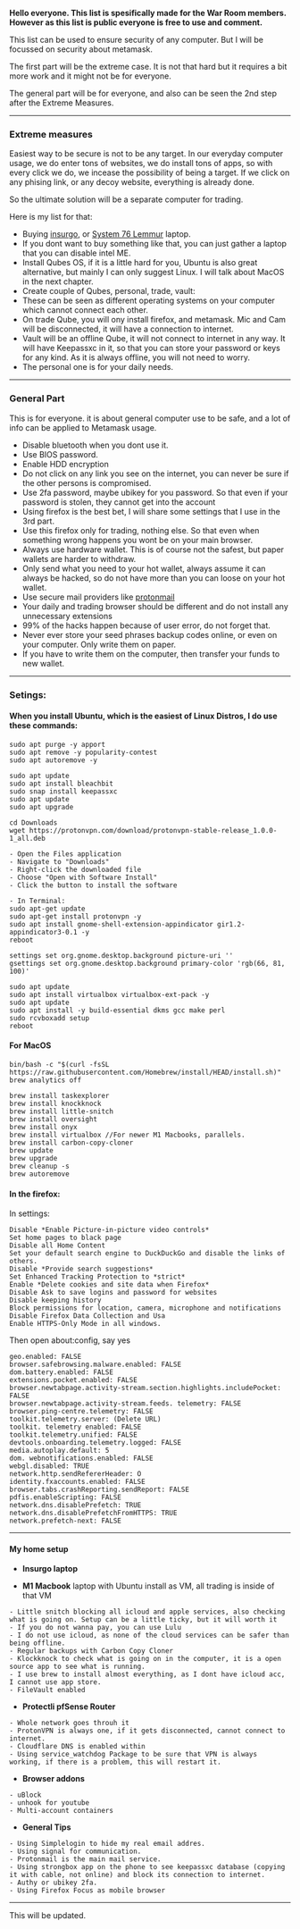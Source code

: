 
**Hello everyone. This list is spesifically made for the War Room members. However as this list is public everyone is free to use and comment.**

This list can be used to ensure security of any computer. But I will be focussed on security about metamask. 

The first part will be the extreme case. It is not that hard but it requires a bit more work and it might not be for everyone.

The general part will be for everyone, and also can be seen the 2nd step after the Extreme Measures.

---
### Extreme measures

Easiest way to be secure is not to be any target. In our everyday computer usage, we do enter tons of websites, we do install tons of apps, so with every click we do, we incease the possibility of being a target. If we click on any phising link, or any decoy website, everything is already done.

So the ultimate solution will be a separate computer for trading.

Here is my list for that:
- Buying [insurgo](https://insurgo.ca/), or [System 76 Lemmur](https://system76.com/laptops/lemur) laptop.
- If you dont want to buy something like that, you can just gather a laptop that you can disable intel ME. 
- Install Qubes OS, if it is a little hard for you, Ubuntu is also great alternative, but mainly I can only suggest Linux. I will talk about MacOS in the next chapter.
- Create couple of Qubes, personal, trade, vault:
- These can be seen as different operating systems on your computer which cannot connect each other.
- On trade Qube, you will ony install firefox, and metamask. Mic and Cam will be disconnected, it will have a connection to internet.
- Vault will be an offline Qube, it will not connect to internet in any way. It will have Keepassxc in it, so that you can store your password or keys for any kind. As it is always offline, you will not need to worry.
- The personal one is for your daily needs.

---
### General Part

This is for everyone. it is about general computer use to be safe, and a lot of info can be applied to Metamask usage.

- Disable bluetooth when you dont use it.
- Use BIOS password.
- Enable HDD encryption
- Do not click on any link you see on the internet, you can never be sure if the other persons is compromised.
- Use 2fa password, maybe ubikey for you password. So that even if your password is stolen, they cannot get into the account
- Using firefox is the best bet, I will share some settings that I use in the 3rd part.
- Use this firefox only for trading, nothing else. So that even when something wrong happens you wont be on your main browser.
- Always use hardware wallet. This is of course not the safest, but paper wallets are harder to withdraw.
- Only send what you need to your hot wallet, always assume it can always be hacked, so do not have more than you can loose on your hot wallet.
- Use secure mail providers like [protonmail](https://protonmail.com/)
- Your daily and trading browser should be different and do not install any unnecessary extensions
- 99% of the hacks happen because of user error, do not forget that.
- Never ever store your seed phrases backup codes online, or even on your computer. Only write them on paper.
- If you have to write them on the computer, then transfer your funds to new wallet.

---
### Setings:

#### When you install Ubuntu, which is the easiest of Linux Distros, I do use these commands:
```
sudo apt purge -y apport
sudo apt remove -y popularity-contest
sudo apt autoremove -y

sudo apt update
sudo apt install bleachbit
sudo snap install keepassxc
sudo apt update
sudo apt upgrade

cd Downloads
wget https://protonvpn.com/download/protonvpn-stable-release_1.0.0-1_all.deb

- Open the Files application
- Navigate to "Downloads"
- Right-click the downloaded file
- Choose "Open with Software Install"
- Click the button to install the software

- In Terminal:
sudo apt-get update
sudo apt-get install protonvpn -y
sudo apt install gnome-shell-extension-appindicator gir1.2-appindicator3-0.1 -y
reboot

settings set org.gnome.desktop.background picture-uri ''
gsettings set org.gnome.desktop.background primary-color 'rgb(66, 81, 100)'

sudo apt update
sudo apt install virtualbox virtualbox-ext-pack -y
sudo apt update
sudo apt install -y build-essential dkms gcc make perl
sudo rcvboxadd setup
reboot
```

#### For MacOS
```
bin/bash -c "$(curl -fsSL https://raw.githubusercontent.com/Homebrew/install/HEAD/install.sh)"
brew analytics off

brew install taskexplorer
brew install knockknock
brew install little-snitch
brew install oversight
brew install onyx
brew install virtualbox //For newer M1 Macbooks, parallels.
brew install carbon-copy-cloner
brew update
brew upgrade
brew cleanup -s
brew autoremove 

```

#### In the firefox:
In settings:
```
Disable *Enable Picture-in-picture video controls*
Set home pages to black page
Disable all Home Content
Set your default search engine to DuckDuckGo and disable the links of others.
Disable *Provide search suggestions*
Set Enhanced Tracking Protection to *strict*
Enable *Delete cookies and site data when Firefox*
Disable Ask to save logins and password for websites
Disable keeping history
Block permissions for location, camera, microphone and notifications
Disable Firefox Data Collection and Usa
Enable HTTPS-Only Mode in all windows.
```
Then open about:config, say yes
```
geo.enabled: FALSE
browser.safebrowsing.malware.enabled: FALSE
dom.battery.enabled: FALSE
extensions.pocket.enabled: FALSE
browser.newtabpage.activity-stream.section.highlights.includePocket: FALSE
browser.newtabpage.activity-stream.feeds. telemetry: FALSE
browser.ping-centre.telemetry: FALSE
toolkit.telemetry.server: (Delete URL)
toolkit. telemetry enabled: FALSE
toolkit.telemetry.unified: FALSE
devtools.onboarding.telemetry.logged: FALSE
media.autoplay.default: 5
dom. webnotifications.enabled: FALSE
webgl.disabled: TRUE
network.http.sendRefererHeader: O
identity.fxaccounts.enabled: FALSE
browser.tabs.crashReporting.sendReport: FALSE
pdfis.enableScripting: FALSE
network.dns.disablePrefetch: TRUE
network.dns.disablePrefetchFromHTTPS: TRUE
network.prefetch-next: FALSE
```
---
#### My home setup

- **Insurgo laptop**

- **M1 Macbook** laptop with Ubuntu install as VM, all trading is inside of that VM
```
- Little snitch blocking all icloud and apple services, also checking what is going on. Setup can be a little ticky, but it will worth it
- If you do not wanna pay, you can use Lulu
- I do not use icloud, as none of the cloud services can be safer than being offline.
- Regular backups with Carbon Copy Cloner
- Klockknock to check what is going on in the computer, it is a open source app to see what is running.
- I use brew to install almost everything, as I dont have icloud acc, I cannot use app store.
- FileVault enabled
```

- **Protectli pfSense Router**
```
- Whole network goes throuh it
- ProtonVPN is always one, if it gets disconnected, cannot connect to internet.
- Cloudflare DNS is enabled within
- Using service_watchdog Package to be sure that VPN is always working, if there is a problem, this will restart it.
```

- **Browser addons**
```
- uBlock
- unhook for youtube
- Multi-account containers
```

- **General Tips**
```
- Using Simplelogin to hide my real email addres.
- Using signal for communication.
- Protonmail is the main mail service.
- Using strongbox app on the phone to see keepassxc database (copying it with cable, not online) and block its connection to internet.
- Authy or ubikey 2fa.
- Using Firefox Focus as mobile browser
```

---

This will be updated.

